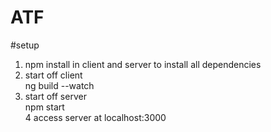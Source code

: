 # ATF

#setup
1. npm install in client and server to install all dependencies <br/>
2. start off client <br/>
	ng build --watch <br/>
3. start off server <br/>
	npm start <br/>
4 access server at localhost:3000
